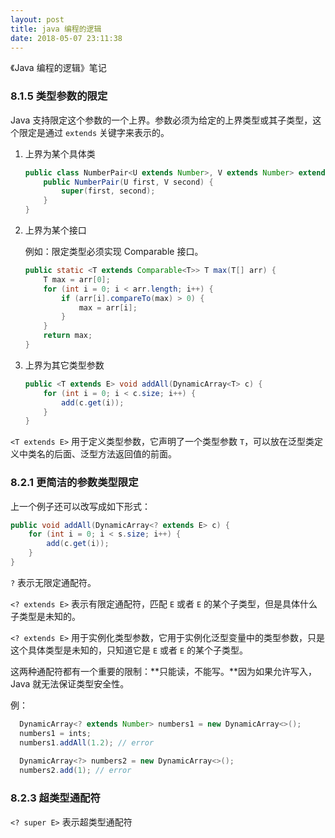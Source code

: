 ```yaml
---
layout: post
title: java 编程的逻辑
date: 2018-05-07 23:11:38
---
```


《Java 编程的逻辑》笔记

<!-- more -->

### 8.1.5 类型参数的限定

Java 支持限定这个参数的一个上界。参数必须为给定的上界类型或其子类型，这个限定是通过 `extends` 关键字来表示的。

1. 上界为某个具体类

   ```java
   public class NumberPair<U extends Number>, V extends Number> extends Pair<U, V> {
       public NumberPair(U first, V second) {
           super(first, second);
       }
   }
   ```

2. 上界为某个接口

   例如：限定类型必须实现 Comparable 接口。

   ```java
   public static <T extends Comparable<T>> T max(T[] arr) {
       T max = arr[0];
       for (int i = 0; i < arr.length; i++) {
           if (arr[i].compareTo(max) > 0) {
               max = arr[i];
           }
       }
       return max;
   }
   ```

3. 上界为其它类型参数

   ```java
   public <T extends E> void addAll(DynamicArray<T> c) {
       for (int i = 0; i < c.size; i++) {
           add(c.get(i));
       }
   }
   ```

`<T extends E>` 用于定义类型参数，它声明了一个类型参数 `T`，可以放在泛型类定义中类名的后面、泛型方法返回值的前面。

### 8.2.1 更简洁的参数类型限定

上一个例子还可以改写成如下形式：

```java
public void addAll(DynamicArray<? extends E> c) {
    for (int i = 0; i < s.size; i++) {
        add(c.get(i));
    }
}
```

`?` 表示无限定通配符。

`<? extends E>` 表示有限定通配符，匹配 `E` 或者 `E` 的某个子类型，但是具体什么子类型是未知的。

`<? extends E>` 用于实例化类型参数，它用于实例化泛型变量中的类型参数，只是这个具体类型是未知的，只知道它是 `E` 或者 `E` 的某个子类型。

这两种通配符都有一个重要的限制：**只能读，不能写。**因为如果允许写入，Java 就无法保证类型安全性。

例：

```java
  DynamicArray<? extends Number> numbers1 = new DynamicArray<>();
  numbers1 = ints;
  numbers1.addAll(1.2); // error
		
  DynamicArray<?> numbers2 = new DynamicArray<>();
  numbers2.add(1); // error
```

### 8.2.3 超类型通配符

`<? super E>` 表示超类型通配符



